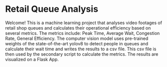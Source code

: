 # Retail Queue Analysis
Welcome! 
This is a machine learning project that analyses video footages of retail shop queues and calculates their operational efficiency based on several metrics.
The metrics include: Peak Time, Average Wait, Congestion Rate, General Efficiency.
The computer vision model uses pre-trained weights of the state-of-the-art yolov8 to detect people in queues and calculate their wait time and writes the results to a csv file.
This csv file is then used by the secondary script to calculate the metrics.
The results are visualized on a Flask App.
